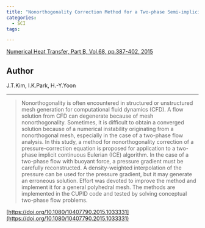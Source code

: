 ```yaml
---
title: "Nonorthogonality Correction Method for a Two-phase Semi-implicit Algorithm on a Polyhedral Unstructured Mesh"
categories:
  - SCI
tags:

---
```


[Numerical Heat Transfer, Part B, Vol.68, pp.387-402, 2015](https://doi.org/10.1080/10407790.2015.1033331)


## Author

J.T.Kim, I.K.Park, H.-Y.Yoon

----

>Nonorthogonality is often encountered in structured or unstructured mesh generation for computational fluid dynamics (CFD). A flow solution from CFD can degenerate because of mesh nonorthogonality. Sometimes, it is difficult to obtain a converged solution because of a numerical instability originating from a nonorthogonal mesh, especially in the case of a two-phase flow analysis. In this study, a method for nonorthogonality correction of a pressure-correction equation is proposed for application to a two-phase implicit continuous Eulerian (ICE) algorithm. In the case of a two-phase flow with buoyant force, a pressure gradient must be carefully reconstructed. A density-weighted interpolation of the pressure can be used for the pressure gradient, but it may generate an erroneous solution. Effort was devoted to improve the method and implement it for a general polyhedral mesh. The methods are implemented in the CUPID code and tested by solving conceptual two-phase flow problems.

[https://doi.org/10.1080/10407790.2015.1033331](https://doi.org/10.1080/10407790.2015.1033331)